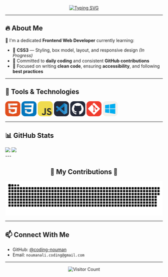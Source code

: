 <!-- Typing Animation Banner -->
<div align="center">
  <a href="https://git.io/typing-svg">
  <a href="https://git.io/typing-svg"><img src="https://readme-typing-svg.demolab.com?font=Fira+Code&pause=1000&color=62F729&background=24975C00&center=true&width=435&lines=%E2%82%8A+%CB%9A%E2%82%8A+%E2%9A%9CNouman+Coding%E2%9A%9C+%CB%9A+%E2%82%8A%CB%9A;%E2%8B%86%EF%BD%A1%EF%BE%9F%E2%98%81%EF%B8%8E%EF%BD%A1Software+Engineer%E2%8B%86%EF%BD%A1%E2%98%81%EF%B8%8E%EF%BD%A1%E2%8B%86;%E2%96%91%E2%96%92%E2%96%93Frontend+Developer%E2%96%93%E2%96%92%E2%96%91" alt="Typing SVG" />
  </a>
</div>

---

## 🔥 About Me

🎯 I'm a dedicated **Frontend Web Developer** currently learning:

- 🚧 **CSS3** — Styling, box model, layout, and responsive design *(In Progress)*  
- 📁 Committed to **daily coding** and consistent **GitHub contributions**  
- 🌱 Focused on writing **clean code**, ensuring **accessibility**, and following **best practices**

---

## 🧰 Tools & Technologies

<p>
  <img src="HTML.svg" width="48" alt="HTML">
  <img src="CSS.svg" width="48" alt="CSS">
  <img src="JavaScript.svg" width="48" alt="JavaScript">
   <img src="VSCode-Dark.svg" width="48" alt="GitHub">
  <img src="Github-Dark.svg" width="48" alt="GitHub">
  <img src="Git.svg" width="48" alt="Git">
  <img src="Windows-Light.svg" width="48" alt="Windows">

</p>

---

## 📊 GitHub Stats

<div>
<img height="190em" src="https://github-profile-summary-cards.vercel.app/api/cards/stats?username=coding-nouman&theme=tokyonight&v=2"/>  
<img src="https://github-profile-summary-cards.vercel.app/api/cards/productive-time?username=coding-nouman&theme=tokyonight&utcOffset=+5" />
</div>
---

<div align="center">
  <h2>🐍 My Contributions 🐍</h2>
  
![snake gif](https://github.com/coding-nouman/coding-nouman/blob/output/github-snake-dark.svg)  
  
</div>

---

## 📫 Connect With Me

- GitHub: [@coding-nouman](https://github.com/coding-nouman)  
- Email: `noumanali.coding@gmail.com`

---

<div align="center">
  <img src="https://api.visitorbadge.io/api/visitors?path=https%3A%2F%2Fgithub.com%2Fcoding-nouman%2F&countColor=%23263759" alt="Visitor Count"/>
</div>
